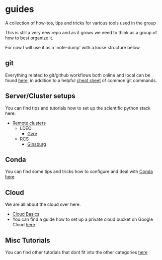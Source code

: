# guides
A collection of how-tos, tips and tricks for various tools used in the group

This is still a very new repo and as it grows we need to think as a group of how to best organize it.

For now I will use it as a 'note-dump' with a loose structure below

## git
Everything related to git/github workflows both online and local can be found [here](git_instructions.md), in addition to a helpful [cheat sheet](git_cheat_sheet.md) of common git commands.

## Server/Cluster setups
You can find tips and tutorials how to set up the scientific python stack here:
- [Remote clusters](Setting_up_conda_on_clusters.md)
  - LDEO
    - [Gyre](personalizing_conda_on_gyre_sverdrup.md)
  - RCS 
    - [Ginsburg](submit_jobs_to_Ginsburg.md)
    
## Conda
You can find some tips and tricks how to configure and deal with [Conda](https://docs.conda.io/en/latest/) [here](conda_configuration.md)

## Cloud
We are all about the cloud over here.
- [Cloud Basics](cloud_workflow.md)
- You can find a guide how to set up a private cloud bucket on Google Cloud [here](cloud_storage.md).

## Misc Tutorials
You can find other tutorials that dont fit into the other categories [here](tutorials.md) 
